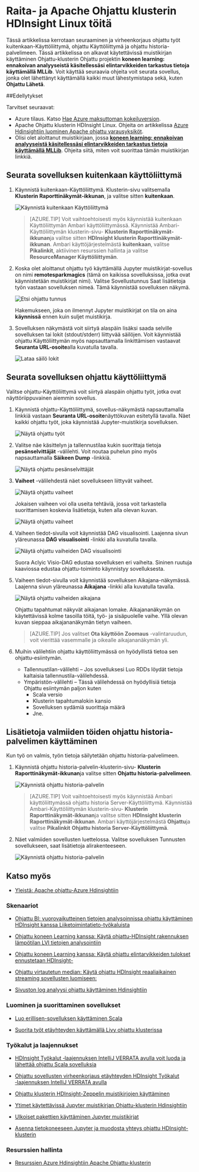 <properties 
    pageTitle="Raita- ja Apache ohjattu töitä klusterin HDInsight | Microsoft Azure" 
    description="KUITENKAAN Käyttöliittymän, ohjattu Käyttöliittymä ja ohjattu historia-palvelimen avulla seurata ja virheenkorjaus ohjattu Azure HDInsight-klusterin töitä" 
    services="hdinsight" 
    documentationCenter="" 
    authors="nitinme" 
    manager="jhubbard" 
    editor="cgronlun"
    tags="azure-portal"/>

<tags 
    ms.service="hdinsight" 
    ms.workload="big-data" 
    ms.tgt_pltfrm="na" 
    ms.devlang="na" 
    ms.topic="article" 
    ms.date="08/25/2016" 
    ms.author="nitinme"/>

# <a name="track-and-debug-jobs-running-on-apache-spark-cluster-in-hdinsight-linux"></a>Raita- ja Apache Ohjattu klusterin HDInsight Linux töitä

Tässä artikkelissa kerrotaan seuraaminen ja virheenkorjaus ohjattu työt kuitenkaan-Käyttöliittymä, ohjattu Käyttöliittymä ja ohjattu historia-palvelimeen. Tässä artikkelissa on alkavat käytettävissä muistikirjan käyttäminen Ohjattu-klusterin Ohjattu projektin **koneen learning: ennakoivan analyyseistä käsitellessäsi elintarvikkeiden tarkastus tietoja käyttämällä MLLib**. Voit käyttää seuraavia ohjeita voit seurata sovellus, jonka olet lähettänyt käyttämällä kaikki muut lähestymistapa sekä, kuten **Ohjattu Lähetä**.

##<a name="prerequisites"></a>Edellytykset

Tarvitset seuraavat:

- Azure tilaus. Katso [Hae Azure maksuttoman kokeiluversion](https://azure.microsoft.com/documentation/videos/get-azure-free-trial-for-testing-hadoop-in-hdinsight/).
- Apache Ohjattu klusterin HDInsight Linux. Ohjeita on artikkelissa [Azure Hdinsightiin luominen Apache ohjattu varausyksiköt](hdinsight-apache-spark-jupyter-spark-sql.md).
- Olisi olet aloittanut muistikirjaan, jossa **[koneen learning: ennakoivan analyyseistä käsitellessäsi elintarvikkeiden tarkastus tietoja käyttämällä MLLib](hdinsight-apache-spark-machine-learning-mllib-ipython.md)**. Ohjeita siitä, miten voit suorittaa tämän muistikirjan linkkiä.  

## <a name="track-an-application-in-the-yarn-ui"></a>Seurata sovelluksen kuitenkaan käyttöliittymä

1. Käynnistä kuitenkaan-Käyttöliittymä. Klusterin-sivu valitsemalla **Klusterin Raporttinäkymät-ikkunan**, ja valitse sitten **kuitenkaan**.

    ![Käynnistä kuitenkaan Käyttöliittymä](./media/hdinsight-apache-spark-job-debugging/launch-yarn-ui.png)

    >[AZURE.TIP] Voit vaihtoehtoisesti myös käynnistää kuitenkaan Käyttöliittymän Ambari käyttöliittymässä. Käynnistää Ambari-Käyttöliittymän klusterin-sivu- **Klusterin Raporttinäkymät-ikkunan**ja valitse sitten **HDInsight klusterin Raporttinäkymät-ikkunan**. Ambari käyttöjärjestelmästä **kuitenkaan**, valitse **Pikalinkit**, aktiivinen resurssien hallinta ja valitse **ResourceManager Käyttöliittymän**.  

3. Koska olet aloittanut ohjattu työ käyttämällä Jupyter muistikirjat-sovellus on nimi **remotesparkmagics** (tämä on kaikissa sovelluksissa, jotka ovat käynnistetään muistikirjat nimi). Valitse Sovellustunnus Saat lisätietoja työn vastaan sovelluksen nimeä. Tämä käynnistää sovelluksen näkymä.

    ![Etsi ohjattu tunnus](./media/hdinsight-apache-spark-job-debugging/find-application-id.png)

    Hakemukseen, joka on ilmennyt Jupyter muistikirjat on tila on aina **käynnissä** ennen kuin suljet muistikirja.

4. Sovelluksen näkymästä voit siirtyä alaspäin lisäksi saada selville sovelluksen tai lokit (stdout/stderr) liittyvää säilöjen. Voit käynnistää ohjattu Käyttöliittymän myös napsauttamalla linkittämisen vastaavat **Seuranta URL-osoite**alla kuvatulla tavalla. 

    ![Lataa säilö lokit](./media/hdinsight-apache-spark-job-debugging/download-container-logs.png)

## <a name="track-an-application-in-the-spark-ui"></a>Seurata sovelluksen ohjattu käyttöliittymä

Valitse ohjattu-Käyttöliittymä voit siirtyä alaspäin ohjattu työt, jotka ovat näyttöriippuvainen aiemmin sovellus.

1. Käynnistä ohjattu-Käyttöliittymä, sovellus-näkymästä napsauttamalla linkkiä vastaan **Seuranta URL-osoite**näyttökuvan esitetyllä tavalla. Näet kaikki ohjattu työt, joka käynnistää Jupyter-muistikirja sovelluksen.

    ![Näytä ohjattu työt](./media/hdinsight-apache-spark-job-debugging/view-spark-jobs.png)

2. Valitse näe käsittelyn ja tallennustilaa kukin suorittaja tietoja **pesänselvittäjät** -välilehti. Voit noutaa puhelun pino myös napsauttamalla **Säikeen Dump** -linkkiä.

    ![Näytä ohjattu pesänselvittäjät](./media/hdinsight-apache-spark-job-debugging/view-spark-executors.png)
 
3. **Vaiheet** -välilehdestä näet sovellukseen liittyvät vaiheet.

    ![Näytä ohjattu vaiheet](./media/hdinsight-apache-spark-job-debugging/view-spark-stages.png)

    Jokaisen vaiheen voi olla useita tehtäviä, jossa voit tarkastella suorittamisen koskevia lisätietoja, kuten alla olevan kuvan.

    ![Näytä ohjattu vaiheet](./media/hdinsight-apache-spark-job-debugging/view-spark-stages-details.png) 

4. Vaiheen tiedot-sivulla voit käynnistää DAG visualisointi. Laajenna sivun yläreunassa **DAG visualisointi** -linkki alla kuvatulla tavalla.

    ![Näytä ohjattu vaiheiden DAG visualisointi](./media/hdinsight-apache-spark-job-debugging/view-spark-stages-dag-visualization.png)

    Suora Aclyic Visio-DAG edustaa sovelluksen eri vaiheita. Sininen ruutuja kaaviossa edustaa ohjattu-toiminto käynnistyy sovelluksesta.

5. Vaiheen tiedot-sivulla voit käynnistää sovelluksen Aikajana-näkymässä. Laajenna sivun yläreunassa **Aikajana** -linkki alla kuvatulla tavalla.

    ![Näytä ohjattu vaiheiden aikajana](./media/hdinsight-apache-spark-job-debugging/view-spark-stages-event-timeline.png)

    Ohjattu tapahtumat näkyvät aikajanan lomake. Aikajananäkymän on käytettävissä kolme tasoilla töitä, työ- ja sisäpuolelle vaihe. Yllä olevan kuvan sieppaa aikajananäkymän tietyn vaiheen.

    >[AZURE.TIP] Jos valitset **Ota käyttöön Zoomaus** -valintaruudun, voit vierittää vasemmalle ja oikealle aikajananäkymän yli.

6. Muihin välilehtiin ohjattu käyttöliittymässä on hyödyllistä tietoa sen ohjattu-esiintymän.

    * Tallennustilan-välilehti – Jos sovelluksesi Luo RDDs löydät tietoja kaltaisia tallennustila-välilehdessä.
    * Ympäristön-välilehti – Tässä välilehdessä on hyödyllisiä tietoja Ohjattu esiintymän paljon kuten 
        * Scala versio
        * Klusterin tapahtumalokin kansio
        * Sovelluksen sydämiä suorittaja määrä
        * Jne.

## <a name="find-information-about-completed-jobs-using-the-spark-history-server"></a>Lisätietoja valmiiden töiden ohjattu historia-palvelimen käyttäminen

Kun työ on valmis, työn tietoja säilytetään ohjattu historia-palvelimeen.

1. Käynnistä ohjattu historia-palvelin-klusterin-sivu- **Klusterin Raporttinäkymät-ikkunan**ja valitse sitten **Ohjattu historia-palvelimeen**.

    ![Käynnistä ohjattu historia-palvelin](./media/hdinsight-apache-spark-job-debugging/launch-spark-history-server.png)

    >[AZURE.TIP] Voit vaihtoehtoisesti myös käynnistää Ambari käyttöliittymässä ohjattu historia Server-Käyttöliittymä. Käynnistää Ambari-Käyttöliittymän klusterin-sivu- **Klusterin Raporttinäkymät-ikkunan**ja valitse sitten **HDInsight klusterin Raporttinäkymät-ikkunan**. Ambari käyttöjärjestelmästä **Ohjattu**ja valitse **Pikalinkit** **Ohjattu historia Server-Käyttöliittymä**.

2. Näet valmiiden sovellusten luettelossa. Valitse sovelluksen Tunnusten sovellukseen, saat lisätietoja alirakenteeseen.

    ![Käynnistä ohjattu historia-palvelin](./media/hdinsight-apache-spark-job-debugging/view-completed-applications.png)
    

## <a name="seealso"></a>Katso myös


* [Yleistä: Apache ohjattu-Azure Hdinsightiin](hdinsight-apache-spark-overview.md)

### <a name="scenarios"></a>Skenaariot

* [Ohjattu BI: vuorovaikutteinen tietojen analysoinnissa ohjattu käyttäminen HDInsight kanssa Liiketoimintatieto-työkaluista](hdinsight-apache-spark-use-bi-tools.md)

* [Ohjattu koneen Learning kanssa: Käytä ohjattu-HDInsight rakennuksen lämpötilan LVI tietojen analysointiin](hdinsight-apache-spark-ipython-notebook-machine-learning.md)

* [Ohjattu koneen Learning kanssa: Käytä ohjattu elintarvikkeiden tulokset ennustetaan HDInsight-](hdinsight-apache-spark-machine-learning-mllib-ipython.md)

* [Ohjattu virtautetun median: Käytä ohjattu HDInsight reaaliaikainen streaming sovellusten luomiseen:](hdinsight-apache-spark-eventhub-streaming.md)

* [Sivuston log analyysi ohjattu käyttäminen Hdinsightiin](hdinsight-apache-spark-custom-library-website-log-analysis.md)

### <a name="create-and-run-applications"></a>Luominen ja suorittaminen sovellukset

* [Luo erillisen-sovelluksen käyttäminen Scala](hdinsight-apache-spark-create-standalone-application.md)

* [Suorita työt etäyhteyden käyttämällä Livy ohjattu klusterissa](hdinsight-apache-spark-livy-rest-interface.md)

### <a name="tools-and-extensions"></a>Työkalut ja laajennukset

* [HDInsight Työkalut ‑laajennuksen IntelliJ VERRATA avulla voit luoda ja lähettää ohjattu Scala sovelluksia](hdinsight-apache-spark-intellij-tool-plugin.md)

* [Ohjattu sovellusten virheenkorjaus etäyhteyden HDInsight Työkalut ‑laajennuksen IntelliJ VERRATA avulla](hdinsight-apache-spark-intellij-tool-plugin-debug-jobs-remotely.md)

* [Ohjattu klusterin HDInsight-Zeppelin muistikirjojen käyttäminen](hdinsight-apache-spark-use-zeppelin-notebook.md)

* [Ytimet käytettävissä Jupyter muistikirjan Ohjattu-klusterin Hdinsightiin](hdinsight-apache-spark-jupyter-notebook-kernels.md)

* [Ulkoiset pakettien käyttäminen Jupyter muistikirjat](hdinsight-apache-spark-jupyter-notebook-use-external-packages.md)

* [Asenna tietokoneeseen Jupyter ja muodosta yhteys ohjattu HDInsight-klusterin](hdinsight-apache-spark-jupyter-notebook-install-locally.md)

### <a name="manage-resources"></a>Resurssien hallinta

* [Resurssien Azure Hdinsightiin Apache Ohjattu-klusterin](hdinsight-apache-spark-resource-manager.md)
